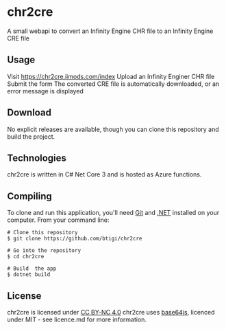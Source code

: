 # chr2cre

A small webapi to convert an Infinity Engine CHR file to an Infinity Engine CRE file

## Usage

Visit https://chr2cre.iimods.com/index
Upload an Infinity Enginer CHR file
Submit the form
The converted CRE file is automatically downloaded, or an error message is displayed


## Download

No explicit releases are available, though you can clone this repository and build the project.


## Technologies

chr2cre is written in C# Net Core 3 and is hosted as Azure functions.


## Compiling

To clone and run this application, you'll need [Git](https://git-scm.com) and [.NET](https://dotnet.microsoft.com/) installed on your computer. From your command line:

```
# Clone this repository
$ git clone https://github.com/btigi/chr2cre

# Go into the repository
$ cd chr2cre

# Build  the app
$ dotnet build
```


## License

chr2cre is licensed under [CC BY-NC 4.0](https://creativecommons.org/licenses/by-nc/4.0/)
chr2cre uses [base64js](https://github.com/beatgammit/base64-js), licenced under MIT - see licence.md for more information.